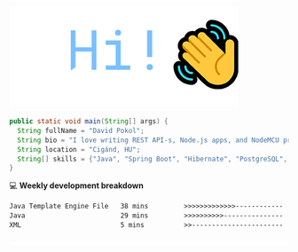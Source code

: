 ![Hi!](assets/images/hi.png)

```java
public static void main(String[] args) {
  String fullName = "David Pokol";
  String bio = "I love writing REST API-s, Node.js apps, and NodeMCU programs";
  String location = "Cigánd, HU";
  String[] skills = {"Java", "Spring Boot", "Hibernate", "PostgreSQL", "Git"};
}
```

💻 **Weekly development breakdown**
<!--START_SECTION:waka-->

```txt
Java Template Engine File   38 mins         >>>>>>>>>>>>>------------   52.32 %
Java                        29 mins         >>>>>>>>>>---------------   39.86 %
XML                         5 mins          >>-----------------------   07.82 %
```

<!--END_SECTION:waka-->

![footer](assets/images/footer.png)

